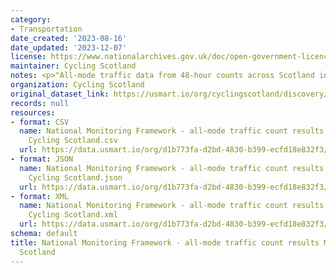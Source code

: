 ```yaml
---
category:
- Transportation
date_created: '2023-08-16'
date_updated: '2023-12-07'
license: https://www.nationalarchives.gov.uk/doc/open-government-licence/version/3/
maintainer: Cycling Scotland
notes: <p>"All-mode traffic data from 48-hour counts across Scotland in May 2023."</p>
organization: Cycling Scotland
original_dataset_link: https://usmart.io/org/cyclingscotland/discovery/discovery-view-detail/15405ad2-3747-4aff-893e-9a119d81ea12
records: null
resources:
- format: CSV
  name: National Monitoring Framework - all-mode traffic count results May 2023 -
    Cycling Scotland.csv
  url: https://data.usmart.io/org/d1b773fa-d2bd-4830-b399-ecfd18e832f3/resource?resourceGUID=c46af2e7-7be8-41b2-92a7-0fdb5e0fbb10
- format: JSON
  name: National Monitoring Framework - all-mode traffic count results May 2023 -
    Cycling Scotland.json
  url: https://data.usmart.io/org/d1b773fa-d2bd-4830-b399-ecfd18e832f3/resource?resourceGUID=06ede50a-e2e1-41df-8079-504a72903984
- format: XML
  name: National Monitoring Framework - all-mode traffic count results May 2023 -
    Cycling Scotland.xml
  url: https://data.usmart.io/org/d1b773fa-d2bd-4830-b399-ecfd18e832f3/resource?resourceGUID=043f6f45-e3a7-48e7-87a1-3787f6f671e6
schema: default
title: National Monitoring Framework - all-mode traffic count results May 2023 - Cycling
  Scotland
---
```

